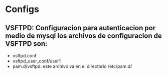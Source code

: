 Configs
=======

VSFTPD: Configuracion para autenticacion por medio de mysql los archivos de configuracion de VSFTPD son:
--------------------------------------------------------------------------------------------------------
* vsftpd.conf
* vsftpd_user_conf/user1
* pam.d/vsftpd: este archivo va en el directorio /etc/pam.d/

